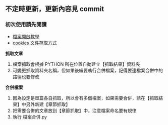 ## 不定時更新，更新內容見 commit

### 初次使用請先閱讀
- [檔案開啟教學](https://rainbow-argon-393.notion.site/VSC-Python-py-5204886a37dd483fb71130161ba479d3?pvs=4)  
- [cookies 文件存取方式](https://rainbow-argon-393.notion.site/LOFTER-cookies-1326c803ace38073b66ed19a192985d8?pvs=4)

**抓取文章**
1. 檔案抓取會根據 PYTHON 所在位置自動建立【抓取結果】資料夾
2. 可變更抓取資料夾名稱，但如果後續要執行合併檔案，記得要連檔案合併中的路徑也要修改

**合併檔案**
1. 因為設定是單篇各自抓取，所以會有多個檔案，如果需要合併，請在【抓取結果】中另外新建【章節抓取】
2. 把需要合併的文章放到【章節抓取】中，注意檔案命名要有規律
3. 執行 檔案合併.py
